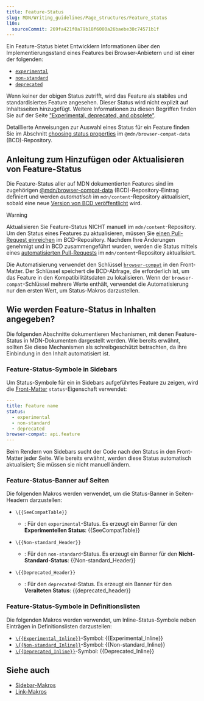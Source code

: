 ```yaml
---
title: Feature-Status
slug: MDN/Writing_guidelines/Page_structures/Feature_status
l10n:
  sourceCommit: 269fa421f0a79b18f6000a26baebe30c74571b1f
---
```


Ein Feature-Status bietet Entwicklern Informationen über den Implementierungsstand eines Features bei Browser-Anbietern und ist einer der folgenden:

- [`experimental`](https://github.com/mdn/browser-compat-data/blob/main/docs/data-guidelines/index.md#setting-experimental)
- [`non-standard`](https://github.com/mdn/browser-compat-data/blob/main/schemas/compat-data-schema.md#status-information)
- [`deprecated`](https://github.com/mdn/browser-compat-data/blob/main/docs/data-guidelines/index.md#setting-deprecated)

Wenn keiner der obigen Status zutrifft, wird das Feature als stabiles und standardisiertes Feature angesehen. Dieser Status wird nicht explizit auf Inhaltsseiten hinzugefügt.
Weitere Informationen zu diesen Begriffen finden Sie auf der Seite ["Experimental, deprecated, and obsolete"](/de/docs/MDN/Writing_guidelines/Experimental_deprecated_obsolete).

Detaillierte Anweisungen zur Auswahl eines Status für ein Feature finden Sie im Abschnitt [choosing status properties](https://github.com/mdn/browser-compat-data/blob/main/docs/data-guidelines/index.md#choosing-status-properties) im `@mdn/browser-compat-data` (BCD)-Repository.

## Anleitung zum Hinzufügen oder Aktualisieren von Feature-Status

Die Feature-Status aller auf MDN dokumentierten Features sind im zugehörigen [@mdn/browser-compat-data](https://github.com/mdn/browser-compat-data) (BCD)-Repository-Eintrag definiert und werden _automatisch_ im `mdn/content`-Repository aktualisiert, sobald eine neue [Version von BCD veröffentlicht](https://github.com/mdn/browser-compat-data/releases) wird.

> [!WARNING]
> Aktualisieren Sie Feature-Status NICHT manuell im `mdn/content`-Repository. Um den Status eines Features zu aktualisieren, müssen Sie [einen Pull-Request einreichen](https://github.com/mdn/browser-compat-data/blob/main/docs/contributing.md#updating-the-compat-data) im BCD-Repository. Nachdem Ihre Änderungen genehmigt und in BCD zusammengeführt wurden, werden die Status mittels eines [automatisierten Pull-Requests](https://github.com/search?q=repo%3Amdn%2Fcontent+Synchronize+with+BCD&type=pullrequests) im `mdn/content`-Repository aktualisiert.

Die Automatisierung verwendet den Schlüssel [`browser-compat`](/de/docs/MDN/Writing_guidelines/Page_structures/Compatibility_tables#using_bcd_data_in_mdn_pages) in den Front-Matter. Der Schlüssel speichert die BCD-Abfrage, die erforderlich ist, um das Feature in den Kompatibilitätsdaten zu lokalisieren. Wenn der `browser-compat`-Schlüssel mehrere Werte enthält, verwendet die Automatisierung nur den ersten Wert, um Status-Makros darzustellen.

## Wie werden Feature-Status in Inhalten angegeben?

Die folgenden Abschnitte dokumentieren Mechanismen, mit denen Feature-Status in MDN-Dokumenten dargestellt werden. Wie bereits erwähnt, sollten Sie diese Mechanismen als schreibgeschützt betrachten, da ihre Einbindung in den Inhalt automatisiert ist.

### Feature-Status-Symbole in Sidebars

Um Status-Symbole für ein in Sidebars aufgeführtes Feature zu zeigen, wird die [Front-Matter](/de/docs/MDN/Writing_guidelines/Page_structures/Page_types/CSS_function_page_template#sect1) `status`-Eigenschaft verwendet:

```yml
---
title: Feature name
status:
  - experimental
  - non-standard
  - deprecated
browser-compat: api.feature
---
```

Beim Rendern von Sidebars sucht der Code nach den Status in den Front-Matter jeder Seite. Wie bereits erwähnt, werden diese Status automatisch aktualisiert; Sie müssen sie nicht manuell ändern.

### Feature-Status-Banner auf Seiten

Die folgenden Makros werden verwendet, um die Status-Banner in Seiten-Headern darzustellen:

- `\{{SeeCompatTable}}`

  - : Für den `experimental`-Status. Es erzeugt ein Banner für den **Experimentellen Status**:
    {{SeeCompatTable}}

- `\{{Non-standard_Header}}`

  - : Für den `non-standard`-Status. Es erzeugt ein Banner für den **Nicht-Standard-Status**:
    {{Non-standard_Header}}

- `\{{Deprecated_Header}}`
  - : Für den `deprecated`-Status. Es erzeugt ein Banner für den **Veralteten Status**:
    {{deprecated_header}}

### Feature-Status-Symbole in Definitionslisten

Die folgenden Makros werden verwendet, um Inline-Status-Symbole neben Einträgen in Definitionslisten darzustellen:

- [`\{{Experimental_Inline}}`](https://github.com/mdn/rari/blob/main/crates/rari-doc/src/templ/templs/badges.rs)-Symbol: {{Experimental_Inline}}
- [`\{{Non-standard_Inline}}`](https://github.com/mdn/rari/blob/main/crates/rari-doc/src/templ/templs/badges.rs)-Symbol: {{Non-standard_Inline}}
- [`\{{Deprecated_Inline}}`](https://github.com/mdn/rari/blob/main/crates/rari-doc/src/templ/templs/badges.rs)-Symbol: {{Deprecated_Inline}}

## Siehe auch

- [Sidebar-Makros](/de/docs/MDN/Writing_guidelines/Page_structures/Sidebars)
- [Link-Makros](/de/docs/MDN/Writing_guidelines/Page_structures/Links)

